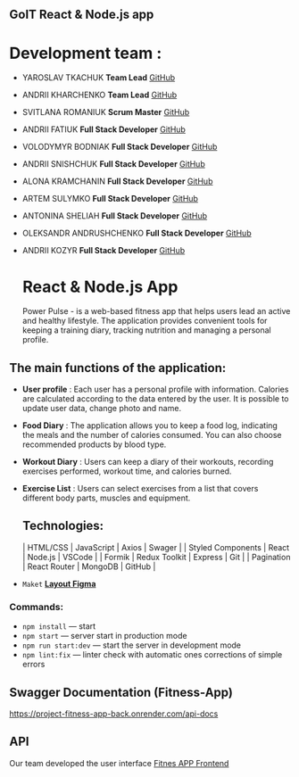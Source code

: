 ## GoIT React & Node.js app

# Development team :

- YAROSLAV TKACHUK **Team Lead**
  [GitHub](https://github.com/Tkachuk-Yaroslav)

- ANDRII KHARCHENKO **Team Lead**
  [GitHub](https://github.com/khar-and)

- SVITLANA ROMANIUK **Scrum Master**
  [GitHub](https://github.com/SvetlanaRomaniuk111)

- ANDRII FATIUK **Full Stack Developer**
  [GitHub](https://github.com/Fatiuk)

- VOLODYMYR BODNIAK **Full Stack Developer**
  [GitHub](https://github.com/VolodymyrBodniak)

- ANDRII SNISHCHUK **Full Stack Developer**
  [GitHub](https://github.com/andsnk)

- ALONA KRAMCHANIN **Full Stack Developer**
  [GitHub](https://github.com/KramchaninAlena)

- ARTEM SULYMKO **Full Stack Developer**
  [GitHub](https://github.com/agsulimko)

- ANTONINA SHELIAH **Full Stack Developer**
  [GitHub](https://github.com/AnSh202302)

- OLEKSANDR ANDRUSHCHENKO **Full Stack Developer**
  [GitHub](https://github.com/Movash)

- ANDRII KOZYR **Full Stack Developer**
  [GitHub](https://github.com/Andrew300189)

  # React & Node.js App

  Power Pulse - is a web-based fitness app that helps users lead an active and healthy lifestyle. The application provides convenient tools for keeping a training diary, tracking nutrition and managing a personal profile.

## The main functions of the application:

- **User profile** : Each user has a personal profile with information. Calories are calculated according to the data entered by the user. It is possible to update user data, change photo and name.
- **Food Diary** : The application allows you to keep a food log, indicating the meals and the number of calories consumed. You can also choose recommended products by blood type.
- **Workout Diary** : Users can keep a diary of their workouts, recording exercises performed, workout time, and calories burned.
- **Exercise List** : Users can select exercises from a list that covers different body parts, muscles and equipment.

  ## Technologies:

  | HTML/CSS | JavaScript | Axios | Swager |
  | Styled Components | React | Node.js | VSCode |
  | Formik | Redux Toolkit | Express | Git |
  | Pagination | React Router | MongoDB | GitHub |

- `Maket`
  [**Layout Figma**](https://www.figma.com/file/0xm1EIt7GWmWxWTa8xu2K5/Power-Pulse-2.0?type=design&node-id=0-1&mode=design)

### Commands:

- `npm install` &mdash; start
- `npm start` &mdash; server start in production mode
- `npm run start:dev` &mdash; start the server in development mode
- `npm lint:fix` &mdash; linter check with automatic ones corrections of simple errors

## Swagger Documentation (Fitness-App)

https://project-fitness-app-back.onrender.com/api-docs

## API

Our team developed the user interface [Fitnes APP Frontend](https://github.com/Tkachuk-Yaroslav/project-fitness-app)

